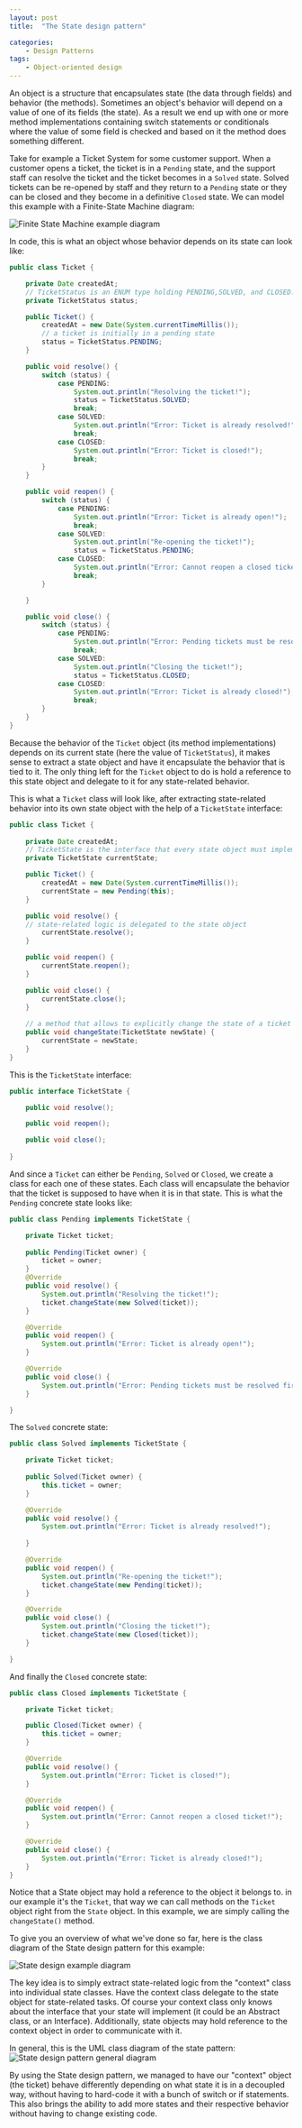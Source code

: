 ```yaml
---
layout: post
title:  "The State design pattern"

categories: 
    - Design Patterns
tags:
    - Object-oriented design
---
```


An object is a structure that encapsulates state (the data through fields) and behavior (the methods). Sometimes an object's behavior will depend on a value of one of its fields (the state). As a result we end up with one or more method implementations containing switch statements or conditionals where the value of some field is checked and based on it the method does something different.

Take for example a Ticket System for some customer support. When a customer opens a ticket, the ticket is in a `Pending` state, and the support staff can resolve the ticket and the ticket becomes in a `Solved` state. Solved tickets can be re-opened by staff and they return to a `Pending` state or they can be closed and they become in a definitive `Closed` state.
We can model this example with a Finite-State Machine diagram:

![Finite State Machine example diagram](/images/blog/design-patterns-state/design_patterns_finite_state_machine_diagram.png)

In code, this is what an object whose behavior depends on its state can look like:
```java
public class Ticket {

	private Date createdAt;
    // TicketStatus is an ENUM type holding PENDING,SOLVED, and CLOSED.
	private TicketStatus status;

	public Ticket() {
		createdAt = new Date(System.currentTimeMillis());
        // a ticket is initially in a pending state
		status = TicketStatus.PENDING;
	}

	public void resolve() {
		switch (status) {
			case PENDING:
				System.out.println("Resolving the ticket!");
				status = TicketStatus.SOLVED;
				break;
			case SOLVED:
				System.out.println("Error: Ticket is already resolved!");
				break;
			case CLOSED:
				System.out.println("Error: Ticket is closed!");
				break;
		}
	}

	public void reopen() {
		switch (status) {
			case PENDING:
				System.out.println("Error: Ticket is already open!");
				break;
			case SOLVED:
				System.out.println("Re-opening the ticket!");
				status = TicketStatus.PENDING;
			case CLOSED:
				System.out.println("Error: Cannot reopen a closed ticket!");
				break;
		}

	}

	public void close() {
		switch (status) {
			case PENDING:
				System.out.println("Error: Pending tickets must be resolved first!");
				break;
			case SOLVED:
				System.out.println("Closing the ticket!");
				status = TicketStatus.CLOSED;
			case CLOSED:
				System.out.println("Error: Ticket is already closed!");
				break;
		}
	}
}
```

Because the behavior of the `Ticket` object (its method implementations) depends on its current state (here the value of `TicketStatus`), it makes sense to extract a state object and have it encapsulate the behavior that is tied to it. The only thing left for the `Ticket` object to do is hold a reference to this state object and delegate to it for any state-related behavior.

This is what a `Ticket` class will look like, after extracting state-related behavior into its own state object with the help of a `TicketState` interface:
```java
public class Ticket {
	
	private Date createdAt;
	// TicketState is the interface that every state object must implement
	private TicketState currentState;

	public Ticket() {
		createdAt = new Date(System.currentTimeMillis());
		currentState = new Pending(this);
	}

	public void resolve() {
    // state-related logic is delegated to the state object
		currentState.resolve();
	}

	public void reopen() {
		currentState.reopen();
	}

	public void close() {
		currentState.close();
	}
	
	// a method that allows to explicitly change the state of a ticket 
	public void changeState(TicketState newState) {
		currentState = newState; 
	}
}
```

This is the `TicketState` interface:
```java
public interface TicketState {

	public void resolve();

	public void reopen();

	public void close();
	
}
```

And since a `Ticket` can either be `Pending`, `Solved` or `Closed`, we create a class for each one of these states. Each class will encapsulate the behavior that the ticket is supposed to have when it is in that state. 
This is what the `Pending` concrete state looks like:
```java
public class Pending implements TicketState {

	private Ticket ticket;
	
	public Pending(Ticket owner) {
		ticket = owner;
	}
	@Override
	public void resolve() {
		System.out.println("Resolving the ticket!");
		ticket.changeState(new Solved(ticket));		
	}

	@Override
	public void reopen() {
		System.out.println("Error: Ticket is already open!");
	}

	@Override
	public void close() {
		System.out.println("Error: Pending tickets must be resolved first!");
	}

}
```
The `Solved` concrete state:
```java
public class Solved implements TicketState {

	private Ticket ticket;
	
	public Solved(Ticket owner) {
		this.ticket = owner;
	}

	@Override
	public void resolve() {
		System.out.println("Error: Ticket is already resolved!");
		
	}

	@Override
	public void reopen() {
		System.out.println("Re-opening the ticket!");
		ticket.changeState(new Pending(ticket));
	}

	@Override
	public void close() {
		System.out.println("Closing the ticket!");
		ticket.changeState(new Closed(ticket));
	}

}
```

And finally the `Closed` concrete state:
```java
public class Closed implements TicketState {

	private Ticket ticket;

	public Closed(Ticket owner) {
		this.ticket = owner;
	}

	@Override
	public void resolve() {
		System.out.println("Error: Ticket is closed!");
	}

	@Override
	public void reopen() {
		System.out.println("Error: Cannot reopen a closed ticket!");
	}

	@Override
	public void close() {
		System.out.println("Error: Ticket is already closed!");
	}
}
```

Notice that a State object may hold a reference to the object it belongs to. in our example it's the `Ticket`, that way we can call methods on the `Ticket` object right from the `State` object. In this example, we are simply calling the `changeState()` method.

To give you an overview of what we've done so far, here is the class diagram of the State design pattern for this example:

![State design example diagram](/images/blog/design-patterns-state/design_patterns_state_diagram_1.png)

The key idea is to simply extract state-related logic from the "context" class into individual state classes. Have the context class delegate to the state object for state-related tasks. Of course your context class only knows about the interface that your state will implement (it could be an Abstract class, or an Interface). Additionally, state objects may hold reference to the context object in order to communicate with it. 

In general, this is the UML class diagram of the state pattern:
![State design pattern general diagram](/images/blog/design-patterns-state/design_patterns_state_diagram_2.png)

By using the State design pattern, we managed to have our "context" object (the ticket) behave differently depending on what state it is in a decoupled way, without having to hard-code it with a bunch of switch or if statements. This also brings the ability to add more states and their respective behavior without having to change existing code. 